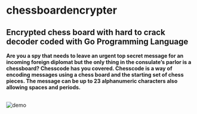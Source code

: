 # chessboardencrypter
<h2>Encrypted chess board with hard to crack decoder coded with Go Programming Language</h2>


<strong>
Are you a spy that needs to leave an urgent top secret message for an incoming foreign diplomat but the only thing in the consulate’s parlor is a chessboard? Chesscode has you covered.
Chesscode is a way of encoding messages using a chess board and the starting set of chess pieces. The message can be up to 23 alphanumeric characters also allowing spaces and periods.
</strong>
<br/>
<br/>

![demo](https://user-images.githubusercontent.com/45715538/185772308-7077d116-1eb7-41c9-8860-00e26a837e1d.gif)

